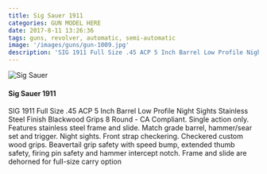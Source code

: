 ```yaml
---
title: Sig Sauer 1911
categories: GUN MODEL HERE
date: 2017-8-11 13:26:36
tags: guns, revolver, automatic, semi-automatic
image: '/images/guns/gun-1009.jpg'
description: 'SIG 1911 Full Size .45 ACP 5 Inch Barrel Low Profile Night Sights Stainless Steel Finish Blackwood Grips 8 Round - CA Compliant.'
---
```


<div>
<img src="/images/guns/gun-1009.jpg" alt="Sig Sauer" />
</div>

#### Sig Sauer 1911
 SIG 1911 Full Size .45 ACP 5 Inch Barrel Low Profile Night Sights Stainless Steel Finish Blackwood Grips 8 Round - CA Compliant. Single action only. Features stainless steel frame and slide. Match grade barrel, hammer/sear set and trigger. Night sights. Front strap checkering. Checkered custom wood grips. Beavertail grip safety with speed bump, extended thumb safety, firing pin safety and hammer intercept notch. Frame and slide are dehorned for full-size carry option
